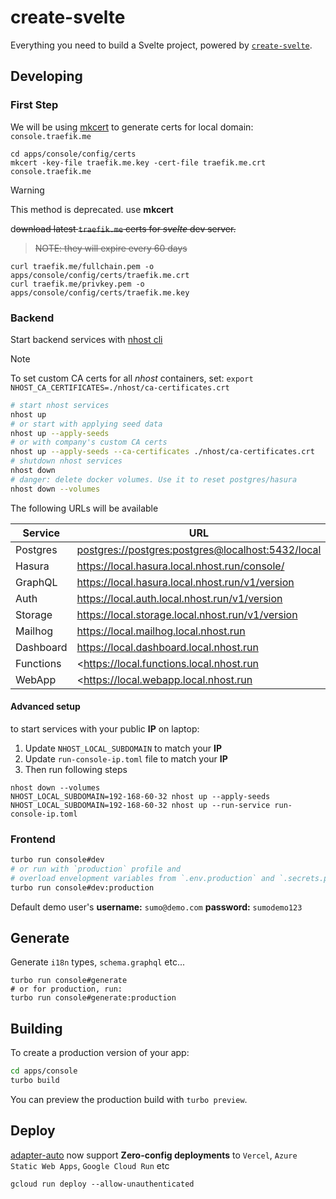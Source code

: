 # create-svelte

Everything you need to build a Svelte project, powered by [`create-svelte`](https://github.com/sveltejs/kit/tree/master/packages/create-svelte).

## Developing

### First Step

We will be using [mkcert](https://github.com/FiloSottile/mkcert) to generate certs for local domain: `console.traefik.me`

```shell
cd apps/console/config/certs
mkcert -key-file traefik.me.key -cert-file traefik.me.crt console.traefik.me
```

> [!WARNING]
> This method is deprecated. use **mkcert**

d~~ownload latest `traefik.me` certs for _svelte_ dev server.~~

> ~~NOTE: they will expire every 60 days~~

```shell
curl traefik.me/fullchain.pem -o apps/console/config/certs/traefik.me.crt
curl traefik.me/privkey.pem -o apps/console/config/certs/traefik.me.key
```

### Backend

Start backend services with [nhost cli](../../docs/nhost.md)

> [!NOTE]
> To set custom CA certs for all _nhost_ containers, set: `export NHOST_CA_CERTIFICATES=./nhost/ca-certificates.crt`

```sh
# start nhost services
nhost up
# or start with applying seed data
nhost up --apply-seeds
# or with company's custom CA certs
nhost up --apply-seeds --ca-certificates ./nhost/ca-certificates.crt
# shutdown nhost services
nhost down
# danger: delete docker volumes. Use it to reset postgres/hasura
nhost down --volumes
```

The following URLs will be available

| Service   | URL                                                 |
| --------- | --------------------------------------------------- |
| Postgres  | <postgres://postgres:postgres@localhost:5432/local> |
| Hasura    | <https://local.hasura.local.nhost.run/console/>     |
| GraphQL   | <https://local.hasura.local.nhost.run/v1/version>   |
| Auth      | <https://local.auth.local.nhost.run/v1/version>     |
| Storage   | <https://local.storage.local.nhost.run/v1/version>  |
| Mailhog   | <https://local.mailhog.local.nhost.run>             |
| Dashboard | <https://local.dashboard.local.nhost.run>           |
| Functions | <<https://local.functions.local.nhost.run>          |
| WebApp    | <<https://local.webapp.local.nhost.run>             |

#### Advanced setup

to start services with your public **IP** on laptop:

1. Update `NHOST_LOCAL_SUBDOMAIN` to match your **IP**
2. Update `run-console-ip.toml` file to match your **IP**
3. Then run following steps

```shell
nhost down --volumes
NHOST_LOCAL_SUBDOMAIN=192-168-60-32 nhost up --apply-seeds
NHOST_LOCAL_SUBDOMAIN=192-168-60-32 nhost up --run-service run-console-ip.toml
```

### Frontend

```bash
turbo run console#dev
# or run with `production` profile and
# overload envelopment variables from `.env.production` and `.secrets.production`
turbo run console#dev:production
```

Default demo user's **username:** `sumo@demo.com` **password:** `sumodemo123`

## Generate

Generate `i18n` types, `schema.graphql` etc...

```shell
turbo run console#generate
# or for production, run:
turbo run console#generate:production
```

## Building

To create a production version of your app:

```bash
cd apps/console
turbo build
```

You can preview the production build with `turbo preview`.

## Deploy

[adapter-auto](https://kit.svelte.dev/docs/adapter-auto) now support **Zero-config deployments** to `Vercel`, `Azure Static Web Apps`, `Google Cloud Run` etc

```shell
gcloud run deploy --allow-unauthenticated
```
